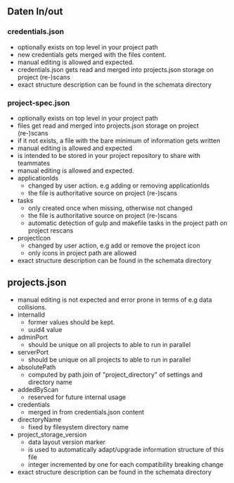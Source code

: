 ## Daten In/out

### credentials.json

* optionally exists on top level in your project path
* new credentials gets merged with the files content.
* manual editing is allowed and expected.
* credentials.json gets read and merged into projects.json storage on project (re-)scans
* exact structure description can be found in the schemata directory

### project-spec.json

* optionally exists on top level in your project path 
* files get read and merged into projects.json storage on project (re-)scans
* if it not exists, a file with the bare minimum of information gets written
* manual editing is allowed and expected
* is intended to be stored in your project repository to share with teammates
* manual editing is allowed and expected.
* applicationIds
	* changed by user action. e.g adding or removing applicationIds
	* the file is authoritative source on project (re-)scans
* tasks
	+ only created once when missing, otherwise not changed
	* the file is authoritative source on project (re-)scans
	* automatic detection of gulp and makefile tasks in the project path on project rescans
* projectIcon
	* changed by user action, e.g add or remove the project icon
	* only icons in project path are allowed
* exact structure description can be found in the schemata directory

## projects.json

* manual editing is not expected and error prone in terms of e.g data collisions.
* internalId
	* former values should be kept.
    * uuid4 value
* adminPort
	* should be unique on all projects to able to run in parallel 
* serverPort
	* should be unique on all projects to able to run in parallel
* absolutePath
	* computed by path.join of "project_directory" of settings and directory name
* addedByScan
	* reserved for future internal usage
* credentials
	* merged in from credentials.json content
* directoryName
	* fixed by filesystem directory name
* project_storage_version
	* data layout version marker
	* is used to automatically adapt/upgrade information structure of this file
	* integer incremented by one for each compatibility breaking change
* exact structure description can be found in the schemata directory